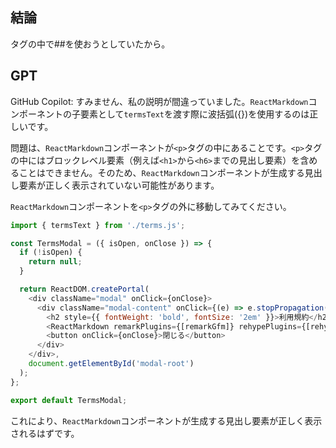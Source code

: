 ## 結論
<p>タグの中で##を使おうとしていたから。

## GPT
GitHub Copilot: すみません、私の説明が間違っていました。`ReactMarkdown`コンポーネントの子要素として`termsText`を渡す際に波括弧({})を使用するのは正しいです。

問題は、`ReactMarkdown`コンポーネントが`<p>`タグの中にあることです。`<p>`タグの中にはブロックレベル要素（例えば`<h1>`から`<h6>`までの見出し要素）を含めることはできません。そのため、`ReactMarkdown`コンポーネントが生成する見出し要素が正しく表示されていない可能性があります。

`ReactMarkdown`コンポーネントを`<p>`タグの外に移動してみてください。

```javascript
import { termsText } from './terms.js';

const TermsModal = ({ isOpen, onClose }) => {
  if (!isOpen) {
    return null;
  }

  return ReactDOM.createPortal(
    <div className="modal" onClick={onClose}>
      <div className="modal-content" onClick={(e) => e.stopPropagation()}>
        <h2 style={{ fontWeight: 'bold', fontSize: '2em' }}>利用規約</h2>
        <ReactMarkdown remarkPlugins={[remarkGfm]} rehypePlugins={[rehypeRaw]}>{termsText}</ReactMarkdown>
        <button onClick={onClose}>閉じる</button>
      </div>
    </div>,
    document.getElementById('modal-root')
  );
};

export default TermsModal;
```

これにより、`ReactMarkdown`コンポーネントが生成する見出し要素が正しく表示されるはずです。
